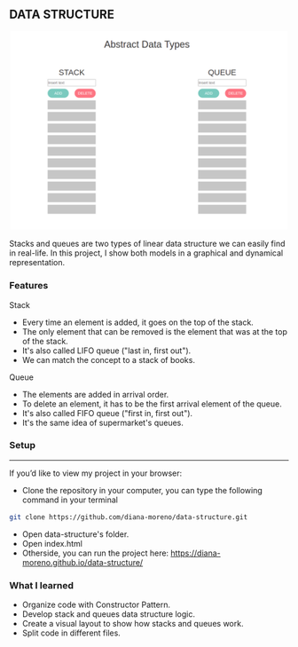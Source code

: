 ## DATA STRUCTURE

<p align="center">
  <img src="./img/data-structure.png" width="500">
</p>

Stacks and queues are two types of linear data structure we can easily find in real-life. In this project, I show both models in a graphical and dynamical representation.

### **Features**

Stack
- Every time an element is added, it goes on the top of the stack.
- The only element that can be removed is the element that was at the top of the stack.
- It's also called LIFO queue ("last in, first out").
- We can match the concept to a stack of books.

Queue
- The elements are added in arrival order.
- To delete an element, it has to be the first arrival element of the queue.
- It's also called FIFO queue ("first in, first out").
- It's the same idea of supermarket's queues.

### **Setup**
---
If you’d like to view my project in your browser:

- Clone the repository in your computer, you can type the following command in your terminal
```bash
git clone https://github.com/diana-moreno/data-structure.git
```
- Open data-structure's folder.
- Open index.html
- Otherside, you can run the project here: https://diana-moreno.github.io/data-structure/


### **What I learned**

- Organize code with Constructor Pattern.
- Develop stack and queues data structure logic.
- Create a visual layout to show how stacks and queues work.
- Split code in different files.
